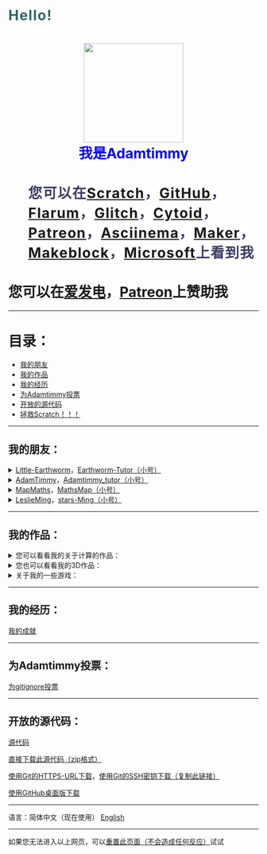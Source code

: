 <!DOCTYPE html>
<html>
  <head>
    <title>Adamtimmy的个人介绍</title>
  </head>
  <body>
    <h1 class="cs"><span style="background-color: rgb(255, 255, 255);color: rgb(55, 100, 100);text-align: right;letter-spacing: 1.5px;">Hello!</span></h1>
    <h1 style="color:blue;" align="center"><img src="/Adamtimmy.gif" width="200" height="200"></img><br>我是Adamtimmy</br></h1>
    <h1 class="ct"><dd><span style="background-color: rgb(255, 255, 255);color: rgb(60, 60, 100);text-align: right;letter-spacing: 1.5px;">您可以在<a href="http://scratch.mit.edu/users/gitignore/" target="_blank">Scratch</a>，<a href="https://github.com/ljy-002" target="_blank">GitHub</a>，<a href="https://gitignore.flarum.cloud/" target="_blank">Flarum</a>，<a href="https://glitch.com/@ljy123ljy123" target="_blank">Glitch</a>，<a href="https://cytoid.cn/profile/gitignore" target="_blank">Cytoid</a>，<a href="https://www.patreon.com/user?u=39290366&fan_landing=true" target="_blank">Patreon</a>，<a href="https://asciinema.org/~gitignore" target="_blank">Asciinema</a>，<a href="https://www.youngmaker.com/home/teacher_member/catalog/uid/121590.html" target="_blank">Maker</a>，<a href="https://mblock.makeblock.com/u/1264223" target="_blank">Makeblock</a>，<a href="https://account.microsoft.com/?username=ljy123ljy123%40dingtalk.com" target="_blank">Microsoft</a>上看到我</span></dd></h1>
    <h1>您可以在<a href="https://afdian.net/@gitignore" target="_blank">爱发电</a>，<a href="https://www.patreon.com/user?u=39290366&fan_landing=true" target="_blank">Patreon</a>上赞助我</h1>
    <hr/>
    <h1>目录：</h1>
    <ul>
      <li><a href="#我的朋友：" id="我的朋友：">我的朋友</a></li>
      <li><a href="#我的作品：" id="我的作品：">我的作品</a></li>
      <li><a href="#我的经历：" id="我的经历：">我的经历</a></li>
      <li><a href="#为gitignore投票：" id="为gitignore投票：">为Adamtimmy投票</a></li>
      <li><a href="#开放的源代码：" id="开放的源代码：">开放的源代码</a></li>
      <li><a href="https://ljy-002.github.io/Web-gitignore.github.io/Scratch!!!">拯救Scratch！！！</a></li>
    </ul>
    <hr/>
    <h2>我的朋友：</h2>
      <details>
        <summary><a href="https://scratch.mit.edu/users/Little-Earthworm/" target="_blank">Little-Earthworm</a>，<a href="https://scratch.mit.edu/users/Earthworm-Tutor/" target="_blank">Earthworm-Tutor（小号）</a></summary>
          <dd>您可以在<a href="http://scratch.mit.edu/users/Little-Earthworm/" target="_blank">Scratch</a>看到他，或者在<a href="https://github.com/Little-Earthworm" target="_blank">GitHub</a>，<a href="https://earthworm.flarum.cloud/" target="_blank">Flarum</a>，<a href="https://glitch.com/@Little-Earthworm" target="_blank">Glitch</a>上看到他</dd>
          <a href="https://earthworm-web.github.io/zh-cn/index.html" target="_blank">他的github.io主页</a>
      </details>
      <details>
        <summary><a href="https://scratch.mit.edu/users/AdamTimmy/" target="_blank">AdamTimmy</a>，<a href="https://scratch.mit.edu/users/Adamtimmy_tutor/" target="_blank">Adamtimmy_tutor（小号）</a></summary>
          <dd>您可以在<a href="https://scratch.mit.edu/users/AdamTimmy/" target="_blank">Scratch</a>看到她</dd>
      </details>
      <details>
        <summary><a href="https://scratch.mit.edu/users/MapMaths/" target="_blank">MapMaths</a>，<a href="https://scratch.mit.edu/users/MathsMap/" target="_blank">MathsMap（小号）</a></summary>
          <dd>您可以在<a href="https://scratch.mit.edu/users/MapMaths/" target="_blank">Scratch</a>看到他，或者在<a href="https://github.com/MapMaths" target="_blank">GitHub</a>，<a href="https://glitch.com/@MapMaths" target="_blank">Glitch</a>，<a href="https://mapmaths.flarum.cloud/" target="_blank">Flarum</a>上看到他</dd>
          <a href="https://mapmaths.github.io/" target="_blank">他的github.io主页</a>
      </details>
      <details>
        <summary><a href="https://scratch.mit.edu/users/LeslieMing/" target="_blank">LeslieMing</a>，<a href="https://scratch.mit.edu/users/stars-Ming/" target="_blank">stars-Ming（小号）</a></summary>
          <dd>您可以在<a href="https://scratch.mit.edu/users/LeslieMing/" target="_blank">Scratch</a>看到她，或者在<a href="https://github.com/LeslieMingg" target="_blank">GitHub</a>上看到她</dd>
      </details>
    <hr/>
    <h2>我的作品：</h2>
    <details>
        <summary>您可以看看我的关于计算的作品：</summary>
        <ol>
          <li><a href="https://scratch.mit.edu/projects/390106595/" target="_blank">运算神器V1.8.5</a></li>
          <li><a href="https://scratch.mit.edu/projects/401852935/" target="_blank">二/十进制转换</a></li>
          <li><a href="https://scratch.mit.edu/projects/401858817/" target="_blank">算“A”</a></li>
          <li><a href="https://scratch.mit.edu/projects/386873251/" target="_blank">Prime Numbers</a></li>
          <li><a href="https://scratch.mit.edu/projects/399763948/" target="_blank">计算"!"</a></li>
          <li><a href="https://scratch.mit.edu/projects/410708069/" target="_blank">指数函数</a></li>
          <li><a href="https://scratch.mit.edu/projects/407245340/" target="_blank">倒数关系</a></li>
          <li><a href="https://scratch.mit.edu/projects/407245340/" target="_blank">三个滑杆</a></li>
          <li><a href="https://scratch.mit.edu/projects/407049906/" target="_blank">cot余切三角函数制图</a></li>
        </ol>
    </details>
    <details>
        <summary>您也可以看看我的3D作品：</summary>
        <ol>
          <li><a href="https://scratch.mit.edu/projects/400069880/" target="_blank">梯体点矩阵3D</a></li>
          <li><a href="https://scratch.mit.edu/projects/400072481" target="_blank">三角体点矩阵3D</a></li>
          <li><a href="https://scratch.mit.edu/projects/400072481" target="_blank">方形点矩阵3D</a></li>
          <li><a href="https://scratch.mit.edu/projects/408831482" target="_blank">3DScratch场地</a></li>
        </ol>
    </details>
    <details>
      <summary>关于我的一些游戏：</summary>
      <ol>
          <li><a href="https://scratch.mit.edu/projects/411453458" target="_blank">Hamiltonian Way-汉密尔顿路</a> <a href="blob:https://scratch.mit.edu/5d0cec73-cd72-46a6-a500-48e0a1a8e15e" target="_blank">下载sb3文件</a></li>
          <li><a href="https://scratch.mit.edu/projects/411246064" target="_blank">Farmers Life-农民生活</a></li>
          <li><a href="https://scratch.mit.edu/projects/411242677" target="_blank">@@特朗普够了！！！</a> <a href="blob:https://scratch.mit.edu/a084c8b1-dcb1-477c-bbe1-f1ccd126478d" target="_blank">下载sb3文件</a></li>
          <li><a href="https://scratch.mit.edu/projects/400837419" target="_blank">Parkour that can't jump-不能跳跃的跑酷</a></li>
          <li><a href="https://scratch.mit.edu/projects/400871131" target="_blank">别出白线</a></li>
          <li><a href="https://scratch.mit.edu/projects/408831482" target="_blank">3DScratch场地</a></li>
          <li><a href="https://scratch.mit.edu/projects/400848174" target="_blank">跳伞模拟器V2.0</a></li>
          <li><a href="https://scratch.mit.edu/projects/401532493" target="_blank">角色跑酷</a></li>
      </ol>
    </details>
    <hr/>
    <h2>我的经历：</h2>
    <a href="https://ljy-002.github.io/giti.github.io/gitignore%20achievement" target="_blank">我的成就</a>
    <hr/>
    <h2>为Adamtimmy投票：</h2>
    <a href="https://ljy-002.github.io/Web-gitignore.github.io/%E4%B8%BAgitignore%E6%8A%95%E7%A5%A8" target="_blank">为gitignore投票</a>
    <hr/>
    <h2>开放的源代码：</h2>
    <p><a href="https://github.com/ljy-002/Web-gitignore.github.io" target="_blank">源代码</a></p>
    <p><a href="https://codeload.github.com/ljy-002/Web-gitignore.github.io/zip/master" target="_blank">直接下载此源代码（zip格式）</a></p>
    <p><a href="https://github.com/ljy-002/Web-gitignore.github.io.git" target="_blank">使用Git的HTTPS-URL下载</a>，<a href="git@github.com:ljy-002/Web-gitignore.github.io.git" target="_blank">使用Git的SSH密钥下载（复制此链接）</a></p>
    <p><a href="x-github-client://openRepo/https://github.com/ljy-002/Web-gitignore.github.io" target="_blank">使用GitHub桌面版下载</a></p>
    <hr/>
    <p>语言：简体中文（现在使用） <a href="https://ljy-002.github.io/Web-gitignore.github.io/En" target="_blank">English</a></p>
    <hr/>
    <p>如果您无法进入以上网页，可以<a href="javascript:diagnoseErrors()" id="diagnose-link" jstcache="0">重置此页面（不会造成任何反应）</a>试试</p>
  </body>
</html>
